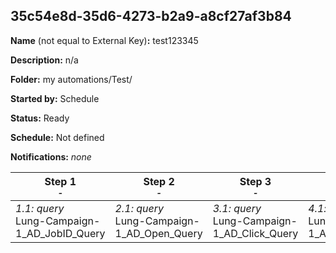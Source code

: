 ## 35c54e8d-35d6-4273-b2a9-a8cf27af3b84

**Name** (not equal to External Key)**:** test123345

**Description:** n/a

**Folder:** my automations/Test/

**Started by:** Schedule

**Status:** Ready

**Schedule:** Not defined

**Notifications:** _none_


| Step 1<br>_<small>-</small>_ | Step 2<br>_<small>-</small>_ | Step 3<br>_<small>-</small>_ | Step 4<br>_<small>-</small>_ | Step 5<br>_<small>-</small>_ | Step 6<br>_<small>-</small>_ |
| --- | --- | --- | --- | --- | --- |
| _1.1: query_<br>Lung-Campaign-1_AD_JobID_Query | _2.1: query_<br>Lung-Campaign-1_AD_Open_Query | _3.1: query_<br>Lung-Campaign-1_AD_Click_Query | _4.1: query_<br>Lung-Campaign-1_AD_Veeva_Query | _5.1: query_<br>Lung-Campaign-1_AD_CRM_Query | _6.1: filter_<br>Lung-Campaign-1_AD_Filter_Activity |
